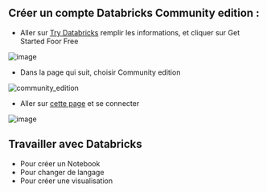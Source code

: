 ## Créer un compte Databricks Community edition :
- Aller sur [Try Databricks](https://www.databricks.com/try-databricks) remplir les informations, et cliquer sur Get Started Foor Free

![image](https://user-images.githubusercontent.com/73080397/183558556-7105a06e-3421-4a1a-9b98-5260e0a615e0.png)
- Dans la page qui suit, choisir Community edition

![community_edition](https://user-images.githubusercontent.com/73080397/183559296-fd82c3f4-263d-4933-a723-1533fc1c5037.png)
- Aller sur [cette page](https://community.cloud.databricks.com/login.html) et se connecter

![image](https://user-images.githubusercontent.com/73080397/183559784-574b1a91-6b8d-4036-aa3b-c1fc9c2acd6d.png)

## Travailler avec Databricks
- Pour créer un Notebook
- Pour changer de langage
- Pour créer une visualisation 
